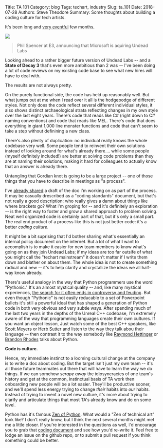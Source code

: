 Title: TA 101
Category: blog
Tags: techart, industry
Slug: ta_101
Date: 2018-07-28
Authors: Steve Theodore
Summary: Some thoughts about building a coding culture for tech artists.

It's been long and [very eventful](https://wccftech.com/undead-labs-microsoft-not-messing-around/) few months.

![](https://cdn.wccftech.com/wp-content/uploads/2018/06/Xbox_E32018_Spencer.jpg)
> Phil Spencer at E3, announcing that Microsoft is aquiring Undead Labs

Looking ahead to a rather bigger future version of Undead Labs -- and a **State of Decay 3** that's even more ambitious than 2 was -- I've been doing a lot of code reviews on my existing code base to see what new hires will have to deal with.  

The results are not always pretty.  

On the purely functional side, the code has held up reasonably well.  But what jumps out at me when I read over it all is the hodgepodge of different styles.  Not only does the code reflect several different individual styles, it also shows distinct archaeological strata reflecting changes in my own style over the last eight years.  There's code that reads like C# (right down to C# naming conventions) and code that reads like MEL.  There's code that does everything in giant 1,000 line monster functions and code that can't seem to take a step without definining a new class.  

There's also plenty of duplication: no individual really knows the whole codebase very well.  Some people tend to reinvent their own solutions instead of looking around for what's already there.... while some people (myself definitely included!) are better at solving code problems than they are at naming their solutions, making it hard for colleagues to actually know that an answer is already there.

Untangling that Gordian knot is going to be a large project -- one of those things that you have to describe in meetings as "a process".  

I've [already shared](https://github.com/theodox/ta_101/blob/master/TA%20coding%20101.md) a draft of the doc I'm working on as part of the process.  It may be casually drescribed as a "coding standards" document, but that's not really a good description: who really gives a damn about things like where brackets go?  What I'm groping for -- and it's definitely an exploration -- is the right way to foster and grow a shared approach to problem solving.  Neat well organized code is certainly part of that, but it's only a small part.   The real end product of a process like this is not just better code: it's a better _coding culture_.  

It might be a bit suprising that I'd bother sharing what's essentially an internal policy document on the internet. But a lot of what I want to accomplish is to make it easier for new team members to know what's going on as they join Undead Labs; if my ideas are too far outsife of what you might call the "techart mainstream" it doesn't matter if I write them down and blather on about them.  The whole idea is not to create something radical and new -- it's to help clarify and crystallize the ideas we all half-way know already. 

There's useful analogy in the way that Python programmers use the word "Pythonic." It's an almost mystical quality -- and, like many mystical experiences, [the search for it often ends in controversy and feuding](https://www.theregister.co.uk/2018/07/13/python_creator_guido_van_rossum_quits/).  But even though "Pythonic" is not easily reducable to a set of Powerpoint bullets it's still a powerful ideal that has shaped a generation of Python code in both very obvious and very subtle ways. After spending much of the last two years in the depths of the Unreal C++ codebase, I'm extremely aware of the way that programming languages create their own cultures.  If you want an object lesson, Just watch some of the best C++ speakers, like [Scott Meyers](https://www.youtube.com/watch?v=smqT9Io_bKo) or [Herb Sutter](https://www.youtube.com/watch?v=xnqTKD8uD64) and listen to the way they talk abou their language -- then contrast it to the way somebody like [Raymond Hettinger](https://www.youtube.com/watch?v=OSGv2VnC0go) or [Brandon Rhodes](https://www.youtube.com/watch?v=x-kB2o8sd5c) talks about Python.  

**Code is culture.**

Hence, my immediate instinct to a looming cultural change at the company is to write a doc about coding.  But the target isn't just my own team -- it's all those future teammates out there that will have to learn the way we do things.  If we can somehow _scrape away_ the idiosyncracies of one team's history and get at the common, instinctual basis of TA work then onboarding new people will be a lot easier.  They'll be productive sooner, and we'll spend less energy trying to change _their_ habits into _our_ habits.  Instead of trying to invent a novel new culture, it's more about trying to clarify and articulate things that most TA's already know and do on some level. 

Python has it's famous [Zen of Python](https://www.python.org/dev/peps/pep-0020/).  What would a "Zen of technical art" look like?  I don't really know, but I think the next several months might met me a little closer.  If you're interested in the questions as well, I'd encourage you to grab that [coding document](https://github.com/theodox/ta_101/blob/master/TA%20coding%20101.md) and see how you'd re-write it. Feel free to lodge an issue on the github repo, or to submit a pull request if you think something could be better. 
